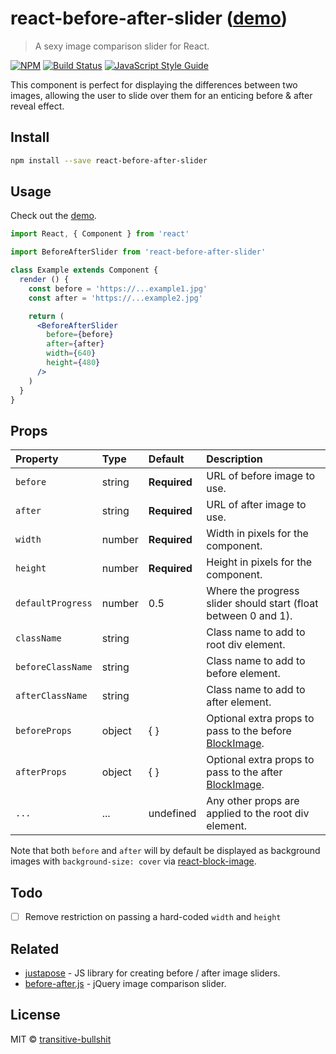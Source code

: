 # react-before-after-slider ([demo](https://transitive-bullshit.github.io/react-before-after-slider/))

> A sexy image comparison slider for React.

[![NPM](https://img.shields.io/npm/v/react-before-after-slider.svg)](https://www.npmjs.com/package/react-before-after-slider) [![Build Status](https://travis-ci.com/transitive-bullshit/react-before-after-slider.svg?branch=master)](https://travis-ci.com/transitive-bullshit/react-before-after-slider) [![JavaScript Style Guide](https://img.shields.io/badge/code_style-standard-brightgreen.svg)](https://standardjs.com)

This component is perfect for displaying the differences between two images, allowing the user to slide over them for an enticing before & after reveal effect.

## Install

```bash
npm install --save react-before-after-slider
```

## Usage

Check out the [demo](https://transitive-bullshit.github.io/react-before-after-slider/).

```jsx
import React, { Component } from 'react'

import BeforeAfterSlider from 'react-before-after-slider'

class Example extends Component {
  render () {
    const before = 'https://...example1.jpg'
    const after = 'https://...example2.jpg'

    return (
      <BeforeAfterSlider
        before={before}
        after={after}
        width={640}
        height={480}
      />
    )
  }
}
```

## Props

| Property      | Type               | Default                               | Description                                                                                                                                  |
|:--------------|:-------------------|:--------------------------------------|:---------------------------------------------------------------------------------------------------------------------------------------------|
| `before`  | string           | **Required**                                  | URL of before image to use. |
| `after`   | string           | **Required**                                  | URL of after image to use. |
| `width`     | number           | **Required**                                  | Width in pixels for the component. |
| `height`     | number           | **Required**                                  | Height in pixels for the component. |
| `defaultProgress`     | number           | 0.5                                  | Where the progress slider should start (float between 0 and 1). |
| `className`     | string           |                                   | Class name to add to root div element.  |
| `beforeClassName`     | string           |                                   | Class name to add to before element.  |
| `afterClassName`     | string           |                                   | Class name to add to after element.  |
| `beforeProps`     | object           | { }                                  | Optional extra props to pass to the before [BlockImage](https://github.com/transitive-bullshit/react-block-image).  |
| `afterProps`     | object           | { }                                  | Optional extra props to pass to the after [BlockImage](https://github.com/transitive-bullshit/react-block-image).  |
| `...`           | ...              | undefined                            | Any other props are applied to the root div element. |

Note that both `before` and `after` will by default be displayed as background images with `background-size: cover` via [react-block-image](https://github.com/transitive-bullshit/react-block-image).

## Todo

- [ ] Remove restriction on passing a hard-coded `width` and `height`

## Related

- [justapose](https://juxtapose.knightlab.com/) - JS library for creating before / after image sliders.
- [before-after.js](https://github.com/jotform/before-after.js) - jQuery image comparison slider.

## License

MIT © [transitive-bullshit](https://github.com/transitive-bullshit)
